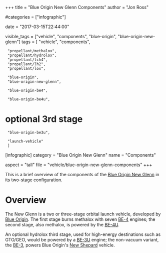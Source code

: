 +++
title = "Blue Origin New Glenn Components"
author = "Jon Ross"

#categories = ["infographic"]

date = "2017-03-15T22:44:00"

visible_tags = ["vehicle", "components", "blue-origin", "blue-origin-new-glenn"]
tags = [
     "vehicle",
     "components",

     "propellant/methalox",
     "propellant/hydrolox",
     "propellant/lch4",
     "propellant/lh2",
     "propellant/lox",
     
     "blue-origin",
     "blue-origin-new-glenn",
     
     "blue-origin-be4",
     
     "blue-origin-be4u",

# optional 3rd stage
     
     "blue-origin-be3u",

     "launch-vehicle"
     ]

[infographic]
category = "Blue Origin New Glenn"
name = "Components"

aspect = "tall"
file = "vehicle/blue-origin-new-glenn-components"
+++

This is a brief overview of the components of the
[Blue Origin New Glenn](/tags/blue-origin-new-glenn/) in its two-stage configuration.

<!--more-->

# Overview

The New Glenn is a two or three-stage orbital launch vehicle,
developed by [Blue Origin](/tags/blue-origin/). The first stage burns
methalox with seven [BE-4](/tags/blue-origin-be4) engines; the second
stage, also methalox, is powered by the
[BE-4U](/term/blue-origin-be4u).

An optional hydrolox third stage, used for high-energy destinations
such as GTO/GEO, would be powered by a [BE-3U](/tags/blue-origin-be3u)
engine; the non-vacuum variant, the [BE-3](/tags/blue-origin-be3),
powers Blue Origin's [New Shepard](/tags/blue-origin-new-shepard)
vehicle.
